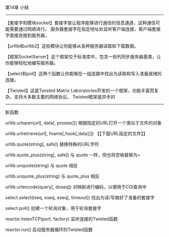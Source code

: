 第14章 小结

-------------------------------------------

【套接字和模块socket】套接字是让程序能够进行通信的信息通道，这种通信可能需要通过网络进行。
服务器套接字在指定地址处监听客户端连接，客户端套接字直接连接到服务器。

【urllib和urllib2】这些模块让你能够从各种服务器读取和下载数据。

【框架SocketServer】这个框架位于标准库中，包含一些列同步服务器基类，让你能够轻松地编写服务器。

【select和poll】这两个函数让你能够在一组连接中找出为读取和写入准备就绪的连接。

【Twisted】这是Twisted Matrix Laboratories开发的一个框架，功能丰富而复杂，支持大多数主要的网络协议。
Twisted框架是异步的

------------------------------------------

新函数

urllib.urlopen(url[, data[, proxies]])  根据指定的URL打开一个类似于文件的对象 

urllib.urlretrieve(url[, fname[,hook[,data]]])  【【下载URL指定的文件】】

urllib.quote(string[, safe])  替换特殊的URL字符

urllib.quote_plus(string[, safe])  与 quote 一样，但也将空格替换为+

urllib.unquote(string)  与 quote 相反

urllib.unquote_plus(string)  与 quote_plus 相反

urllib.urlencode(query[, doseq])  对映射进行编码，以便用于CGI查询中

select.select(iseq, oseq, eseq[, timeout])  找出为读/写做好了准备的套接字

select.poll()  创建一个轮询对象，用于轮询套接字

reactor.listenTCP(port, factory)  监听连接的Twisted函数

reactor.run()  启动服务器循环的Twisted函数
